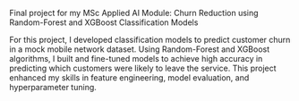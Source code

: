 Final project for my MSc Applied AI Module: Churn Reduction using Random-Forest and XGBoost Classification Models

For this project, I developed classification models to predict customer churn in a mock mobile network dataset. 
Using Random-Forest and XGBoost algorithms, I built and fine-tuned models to achieve high accuracy in predicting which customers were likely to leave the service. 
This project enhanced my skills in feature engineering, model evaluation, and hyperparameter tuning.
